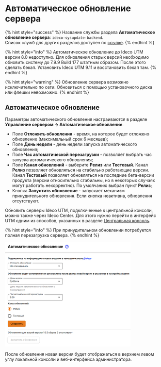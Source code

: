 # Автоматическое обновление сервера

{% hint style="success" %}
Название службы раздела **Автоматическое обновление сервера**: `ideco-sysupdate-backend`. \
Список служб для других разделов доступен по [ссылке](terminal.md).
{% endhint %}

{% hint style="info" %}
Автоматическое обновление до Ideco UTM версии 8.0 недоступно. Для обновления старых версий необходимо обновить систему до 7.9.9 Build 177 штатным образом. После этого сделать бэкап. Установить Ideco UTM 9.11 и восстановить бэкап там.
{% endhint %}

{% hint style="warning" %}
Обновление сервера возможно исключительно по сети. Обновиться с помощью установочного диска или флешки невозможно.
{% endhint %}

## Автоматическое обновление

Параметры автоматического обновления настраиваются в разделе **Управление сервером -> Автоматическое обновление**.

* Поле **Отложить обновления** - время, на которое будет отложено обновление (максимальный срок 6 месяцев);
* Поле **День недели** - день недели запуска автоматического обновления;
* Поле **Час автоматической перезагрузки** - позволяет выбрать час запуска автоматического обновления;
* Поле **Канал обновлений** - выберите **Релиз** или **Тестовый**. Канал **Релиз** позволяет обновляться на стабильно работающие версии. Канал **Тестовый** позволяет обновляться на последние бета-версии продукта (версии относительно стабильны, но в некоторых случаях могут работать некорректно). По умолчанию выбран пункт **Релиз**;
* Кнопка **Запустить обновление** - запускает механизм принудительного обновления. Если кнопка неактивна, обновления отсутствуют.

Обновить серверы Ideco UTM, подключенные к центральной консоли, можно также через Ideco Center. Для этого нужно перейти в интерфейс UTM одним из способов, указанных в разделе [Центральная консоль](settings\server-management\central-console\README.md). 

{% hint style="info" %}
При принудительном обновлении потребуется полная перезагрузка сервера.
{% endhint %}

![](../../.gitbook/assets/auto-update-server.png)

После обновления новая версия будет отображаться в верхнем левом углу локальной консоли и веб-интерфейса администратора.
